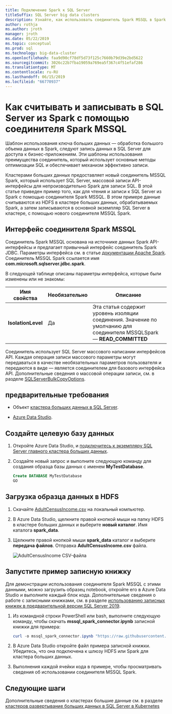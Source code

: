 ```yaml
---
title: Подключение Spark к SQL Server
titleSuffix: SQL Server big data clusters
description: Узнайте, как использовать соединитель Spark MSSQL в Spark для чтения и записи к SQL Server.
author: rothja
ms.author: jroth
manager: jroth
ms.date: 05/22/2019
ms.topic: conceptual
ms.prod: sql
ms.technology: big-data-cluster
ms.openlocfilehash: faa9d90cf78df5d73f125c7660b79d39e2bd5622
ms.sourcegitcommit: 3026c22b7fba19059a769ea5f367c4f51efaf286
ms.translationtype: MT
ms.contentlocale: ru-RU
ms.lasthandoff: 06/15/2019
ms.locfileid: "66770937"
---
```

# <a name="how-to-read-and-write-to-sql-server-from-spark-using-the-mssql-spark-connector"></a>Как считывать и записывать в SQL Server из Spark с помощью соединителя Spark MSSQL

Шаблон использования ключа больших данных — обработка большого объема данных в Spark, следуют запись данных в SQL Server для доступа к бизнес-приложениям. Эти шаблоны использования преимущества соединитель, который использует основные методы оптимизации SQL и обеспечивает механизм эффективно записи.

Кластерами больших данных предоставляет новый соединитель MSSQL Spark, который использует SQL Server, массовой записи API-интерфейсы для непроизводительно Spark для записи SQL. В этой статье приведен пример того, как для чтения и записи к SQL Server из Spark с помощью соединителя Spark MSSQL. В этом примере данные считываются из HDFS в кластере больших данных, обрабатываемых Spark, а затем записываются в основной экземпляр SQL Server в кластере, с помощью нового соединителя MSSQL Spark.

## <a name="mssql-spark-connector-interface"></a>Интерфейс соединителя Spark MSSQL

Соединитель Spark MSSQL основана на источнике данных Spark API-интерфейсы и предлагает привычный интерфейс соединитель Spark JDBC. Параметры интерфейса см. в статье [документации Apache Spark](http://spark.apache.org/docs/latest/sql-data-sources-jdbc.html). Соединитель MSSQL Spark ссылается имя **com.microsoft.sqlserver.jdbc.spark**.

В следующей таблице описаны параметры интерфейса, которые были изменены или не знакомы:

| Имя свойства | Необязательно | Описание |
|---|---|---|
| **IsolationLevel** | Да | Эта статья содержит уровень изоляции соединения. Значение по умолчанию для соединителя MSSQLSpark — **READ_COMMITTED** |

Соединитель использует SQL Server массового написании интерфейсов API. Каждая операция записи массового параметры могут передаваться в качестве необязательных параметров пользователя и передаются в виде — является соединителем для базового интерфейса API. Дополнительные сведения о массовой операции записи, см. в разделе [SQLServerBulkCopyOptions]( ../connect/jdbc/using-bulk-copy-with-the-jdbc-driver.md#sqlserverbulkcopyoptions).

## <a name="prerequisites"></a>предварительные требования

- Объект [кластера больших данных в SQL Server](deploy-get-started.md).

- [Azure Data Studio](../azure-data-studio/download.md).

## <a name="create-the-target-database"></a>Создайте целевую базу данных

1. Откройте Azure Data Studio, и [подключитесь к экземпляру SQL Server главного кластера больших данных](connect-to-big-data-cluster.md).

1. Создайте новый запрос и выполните следующую команду для создания образца базы данных с именем **MyTestDatabase**.

   ```sql
   Create DATABASE MyTestDatabase
   GO
   ```

## <a name="load-sample-data-into-hdfs"></a>Загрузка образца данных в HDFS

1. Скачайте [AdultCensusIncome.csv](https://amldockerdatasets.azureedge.net/AdultCensusIncome.csv) на локальный компьютер.

1. В Azure Data Studio, щелкните правой кнопкой мыши на папку HDFS в кластере больших данных и выберите **новый каталог**. Имя каталога **spark_data**.

1. Щелкните правой кнопкой мыши **spark_data** каталог и выберите **передача файлов**. Отправка **AdultCensusIncome.csv** файла.

   ![AdultCensusIncome CSV-файла](./media/spark-mssql-connector/spark_data.png)

## <a name="run-the-sample-notebook"></a>Запустите пример записную книжку

Для демонстрации использования соединителя Spark MSSQL с этими данными, можно загрузить образец notebook, откройте его в Azure Data Studio и выполните каждый блок кода. Дополнительные сведения о работе с записными книжками, см. в разделе [использованию записных книжек в предварительной версии SQL Server 2019](notebooks-guidance.md).

1. Из командной строки PowerShell или bash, выполните следующую команду, чтобы скачать **mssql_spark_connector.ipynb** записной книжки для примера:

   ```PowerShell
   curl -o mssql_spark_connector.ipynb "https://raw.githubusercontent.com/Microsoft/sql-server-samples/master/samples/features/sql-big-data-cluster/spark/spark_to_sql/mssql_spark_connector.ipynb"
   ```

1. В Azure Data Studio откройте файл примера записной книжки. Убедитесь, что она подключена к шлюзу HDFS или Spark для кластера больших данных.

1. Выполнения каждой ячейки кода в примере, чтобы просматривать сведения об использовании соединителя MSSQL Spark.

## <a name="next-steps"></a>Следующие шаги

Дополнительные сведения о кластерах большие данные см. в разделе [кластеров развертывание больших данных в SQL Server в Kubernetes](deployment-guidance.md)